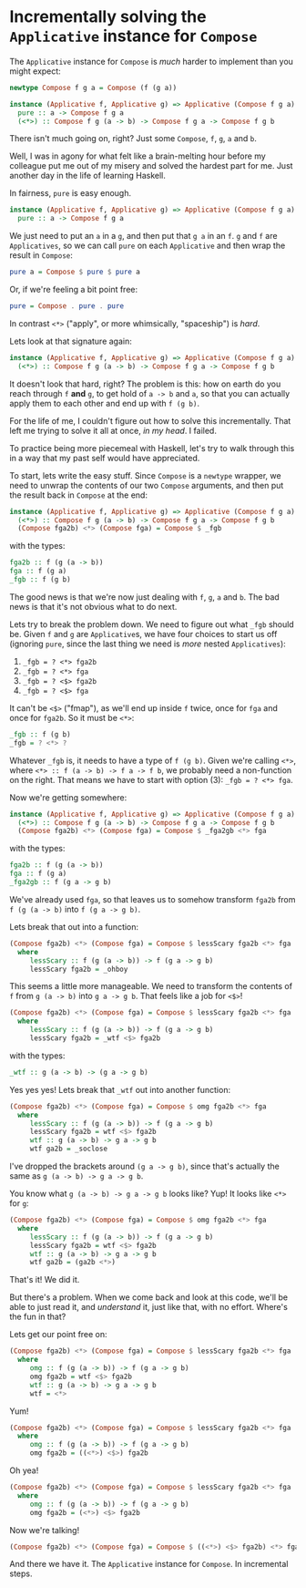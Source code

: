 # Incrementally solving the `Applicative` instance for `Compose`

The `Applicative` instance for `Compose` is _much_ harder to implement than you might expect:

``` Haskell
newtype Compose f g a = Compose (f (g a))

instance (Applicative f, Applicative g) => Applicative (Compose f g a) where
  pure :: a -> Compose f g a
  (<*>) :: Compose f g (a -> b) -> Compose f g a -> Compose f g b
```

There isn't much going on, right? Just some `Compose`, `f`, `g`, `a` and `b`.

Well, I was in agony for what felt like a brain-melting hour before my colleague put me out of my misery and solved the hardest part for me. Just another day in the life of learning Haskell.

In fairness, `pure` is easy enough.

``` Haskell
instance (Applicative f, Applicative g) => Applicative (Compose f g a) where
  pure :: a -> Compose f g a
```

We just need to put an `a` in a `g`, and then put that `g a` in an `f`. `g` and `f` are `Applicatives`, so we can call `pure`  on each `Applicative` and then wrap the result in `Compose`: 
``` Haskell
pure a = Compose $ pure $ pure a
```

Or, if we're feeling a bit point free:
``` Haskell
pure = Compose . pure . pure
```

In contrast `<*>` ("apply", or more whimsically, "spaceship") is _hard_.

Lets look at that signature again:

``` Haskell
instance (Applicative f, Applicative g) => Applicative (Compose f g a) where
  (<*>) :: Compose f g (a -> b) -> Compose f g a -> Compose f g b
```

It doesn't look that hard, right? The problem is this: how on earth do you reach through `f` __and__ `g`, to get hold of `a -> b` and `a`, so that you can actually apply them to each other and end up with `f (g b)`. 

For the life of me, I couldn't figure out how to solve this incrementally. That left me trying to solve it all at once, _in my head_. I failed.

To practice being more piecemeal with Haskell, let's try to walk through this in a way that my past self would have appreciated. 

To start, lets write the easy stuff. Since `Compose` is a `newtype` wrapper, we need to unwrap the contents of our two `Compose` arguments, and then put the result back in `Compose` at the end:

``` Haskell
instance (Applicative f, Applicative g) => Applicative (Compose f g a) where
  (<*>) :: Compose f g (a -> b) -> Compose f g a -> Compose f g b
  (Compose fga2b) <*> (Compose fga) = Compose $ _fgb
```
with the types:
``` Haskell
fga2b :: f (g (a -> b)) 
fga :: f (g a)
_fgb :: f (g b) 
```

The good news is that we're now just dealing with `f`, `g`, `a` and `b`. The bad news is that it's not obvious what to do next. 

Lets try to break the problem down. We need to figure out what `_fgb` should be. Given `f` and `g` are `Applicative`s, we have four choices to start us off (ignoring `pure`, since the last thing we need is _more_ nested `Applicatives`):
1) `_fgb = ? <*> fga2b`
2) `_fgb = ? <*> fga`
3) `_fgb = ? <$> fga2b`
4) `_fgb = ? <$> fga`

It can't be `<$>` ("fmap"), as we'll end up inside `f` twice, once for `fga` and once for `fga2b`. So it must be `<*>`:

``` Haskell
_fgb :: f (g b)
_fgb = ? <*> ?
```

Whatever `_fgb` is, it needs to have a type of `f (g b)`. Given we're calling `<*>`, where `<*> :: f (a -> b) -> f a -> f b`, we probably need a non-function on the right. That means we have to start with option (3): `_fgb = ? <*> fga`. 

Now we're getting somewhere:

``` Haskell
instance (Applicative f, Applicative g) => Applicative (Compose f g a) where
  (<*>) :: Compose f g (a -> b) -> Compose f g a -> Compose f g b
  (Compose fga2b) <*> (Compose fga) = Compose $ _fga2gb <*> fga
```
with the types:
``` Haskell
fga2b :: f (g (a -> b)) 
fga :: f (g a)
_fga2gb :: f (g a -> g b)
```

We've already used `fga`, so that leaves us to somehow transform `fga2b` from `f (g (a -> b)` into `f (g a -> g b)`.

Lets break that out into a function:

``` Haskell
(Compose fga2b) <*> (Compose fga) = Compose $ lessScary fga2b <*> fga
  where
     lessScary :: f (g (a -> b)) -> f (g a -> g b)
     lessScary fga2b = _ohboy
```

This seems a little more manageable. We need to transform the contents of `f` from `g (a -> b)` into `g a -> g b`. That feels like a job for `<$>`!

``` Haskell
(Compose fga2b) <*> (Compose fga) = Compose $ lessScary fga2b <*> fga
  where
     lessScary :: f (g (a -> b)) -> f (g a -> g b)
     lessScary fga2b = _wtf <$> fga2b
```
with the types:
``` Haskell
_wtf :: g (a -> b) -> (g a -> g b)
```

Yes yes yes! Lets break that `_wtf` out into another function:

``` Haskell
(Compose fga2b) <*> (Compose fga) = Compose $ omg fga2b <*> fga
  where
     lessScary :: f (g (a -> b)) -> f (g a -> g b)
     lessScary fga2b = wtf <$> fga2b
     wtf :: g (a -> b) -> g a -> g b
     wtf ga2b = _soclose
```

I've dropped the brackets around `(g a -> g b)`, since that's actually the same as `g (a -> b) -> g a -> g b`.

You know what `g (a -> b) -> g a -> g b` looks like? Yup! It looks like `<*>` for `g`:

``` Haskell
(Compose fga2b) <*> (Compose fga) = Compose $ omg fga2b <*> fga
  where
     lessScary :: f (g (a -> b)) -> f (g a -> g b)
     lessScary fga2b = wtf <$> fga2b
     wtf :: g (a -> b) -> g a -> g b
     wtf ga2b = (ga2b <*>)
```

That's it! We did it.

But there's a problem. When we come back and look at this code, we'll be able to just read it, and _understand_ it, just like that, with no effort. Where's the fun in that?

Lets get our point free on:

``` Haskell
(Compose fga2b) <*> (Compose fga) = Compose $ lessScary fga2b <*> fga
  where
     omg :: f (g (a -> b)) -> f (g a -> g b)
     omg fga2b = wtf <$> fga2b
     wtf :: g (a -> b) -> g a -> g b
     wtf = <*>
```

Yum!

``` Haskell
(Compose fga2b) <*> (Compose fga) = Compose $ lessScary fga2b <*> fga
  where
     omg :: f (g (a -> b)) -> f (g a -> g b)
     omg fga2b = ((<*>) <$>) fga2b
```

Oh yea!

``` Haskell
(Compose fga2b) <*> (Compose fga) = Compose $ lessScary fga2b <*> fga
  where
     omg :: f (g (a -> b)) -> f (g a -> g b)
     omg fga2b = (<*>) <$> fga2b
```

Now we're talking!

``` Haskell
(Compose fga2b) <*> (Compose fga) = Compose $ ((<*>) <$> fga2b) <*> fga
```

And there we have it. The `Applicative` instance for `Compose`. In incremental steps.
